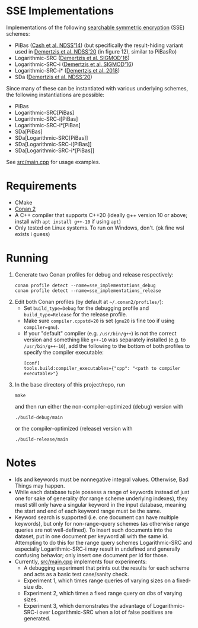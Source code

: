 # SSE Implementations

Implementations of the following [searchable symmetric encryption](https://en.wikipedia.org/wiki/Searchable_symmetric_encryption) (SSE) schemes:
- PiBas ([Cash et al. NDSS'14](https://eprint.iacr.org/2014/853.pdf)) (but specifically the result-hiding variant used in [Demertzis et al. NDSS'20](https://www.ndss-symposium.org/wp-content/uploads/2020/02/24423-paper.pdf) (in figure 12), similar to PiBasRo)
- Logarithmic-SRC ([Demertzis et al. SIGMOD'16](https://idemertzis.com/Papers/sigmod16.pdf))
- Logarithmic-SRC-i ([Demertzis et al. SIGMOD'16](https://idemertzis.com/Papers/sigmod16.pdf))
- Logarithmic-SRC-i\* ([Demertzis et al. 2018](https://dl.acm.org/doi/pdf/10.1145/3167971))
- SDa ([Demertzis et al. NDSS'20](https://www.ndss-symposium.org/wp-content/uploads/2020/02/24423-paper.pdf))

Since many of these can be instantiated with various underlying schemes, the following instantiations are possible:
- PiBas
- Logarithmic-SRC[PiBas]
- Logarithmic-SRC-i[PiBas]
- Logarithmic-SRC-i\*[PiBas]
- SDa[PiBas]
- SDa[Logarithmic-SRC[PiBas]]
- SDa[Logarithmic-SRC-i[PiBas]]
- SDa[Logarithmic-SRC-i\*[PiBas]]

See [src/main.cpp](src/main.cpp) for usage examples.

# Requirements

- CMake
- [Conan 2](https://docs.conan.io/2/installation.html)
- A C++ compiler that supports C++20 (ideally g++ version 10 or above; install with `apt install g++-10` if using `apt`)
- Only tested on Linux systems. To run on Windows, don't. (ok fine wsl exists i guess)

# Running

1. Generate two Conan profiles for debug and release respectively:
    ```
    conan profile detect --name=sse_implementations_debug
    conan profile detect --name=sse_implementations_release
    ```
2. Edit both Conan profiles (by default at `~/.conan2/profiles/`):
    - Set `build_type=Debug` for the debugging profile and `build_type=Release` for the release profile.
    - Make sure `compiler.cppstd=20` is set (`gnu20` is fine too if using `compiler=gnu`).
    - If your "default" compiler (e.g. `/usr/bin/g++`) is not the correct version and something like `g++-10` was separately installed (e.g. to `/usr/bin/g++-10`), add the following to the bottom of both profiles to specify the compiler executable:
        ```
        [conf]
        tools.build:compiler_executables={"cpp": "<path to compiler executable>"}
        ```
3. In the base directory of this project/repo, run
    ```
    make
    ```
    and then run either the non-compiler-optimized (debug) version with
    ```
    ./build-debug/main
    ```
    or the compiler-optimized (release) version with
    ```
    ./build-release/main
    ```

# Notes

- Ids and keywords must be nonnegative integral values. Otherwise, Bad Things may happen.
- While each database tuple possess a range of keywords instead of just one for sake of generality (for range scheme underlying indexes), they must still only have a singular keyword in the input database, meaning the start and end of each keyword range must be the same.
- Keyword search is supported (i.e. one document can have multiple keywords), but only for non-range-query schemes (as otherwise range queries are not well-defined). To insert such documents into the dataset, put in one document per keyword all with the same id. Attempting to do this for the range query schemes Logarithmic-SRC and especially Logarithmic-SRC-i may result in undefined and generally confusing behavior; only insert one document per id for those.
- Currently, [src/main.cpp](src/main.cpp) implements four experiments:
    - A debugging experiment that prints out the results for each scheme and acts as a basic test case/sanity check.
    - Experiment 1, which times range queries of varying sizes on a fixed-size db.
    - Experiment 2, which times a fixed range query on dbs of varying sizes.
    - Experiment 3, which demonstrates the advantage of Logarithmic-SRC-i over Logarithmic-SRC when a lot of false positives are generated.
